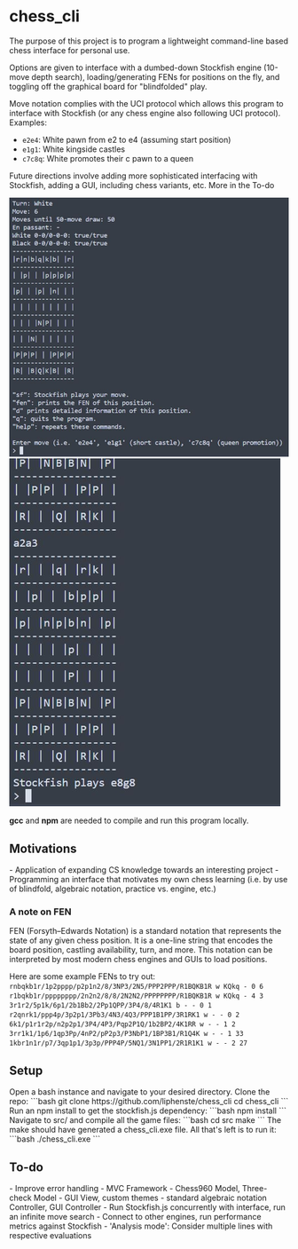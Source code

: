 <h1>chess_cli</h1>

The purpose of this project is to program a lightweight command-line based chess interface for personal use.

Options are given to interface with a dumbed-down Stockfish engine (10-move depth search), loading/generating FENs for positions on the fly, and toggling off the graphical board for "blindfolded" play.

Move notation complies with the UCI protocol which allows this program to interface with Stockfish (or any chess engine also following UCI protocol). Examples:
- `e2e4`: White pawn from e2 to e4 (assuming start position)
- `e1g1`: White kingside castles
- `c7c8q`: White promotes their c pawn to a queen

Future directions involve adding more sophisticated interfacing with Stockfish, adding a GUI, including chess variants, etc. More in the To-do

![interface](img/interface.jpg)
![stockfish](img/stockfish.jpg)

**gcc** and **npm** are needed to compile and run this program locally.

<h2>Motivations</h2>
- Application of expanding CS knowledge towards an interesting project
- Programming an interface that motivates my own chess learning (i.e. by use of blindfold, algebraic notation, practice vs. engine, etc.)

<h3>A note on FEN</h2>
FEN (Forsyth–Edwards Notation) is a standard notation that represents the state of any given chess position. It is a one-line string that encodes the board position, castling availability, turn, and more. This notation can be interpreted by most modern chess engines and GUIs to load positions.

Here are some example FENs to try out:
`rnbqkb1r/1p2pppp/p2p1n2/8/3NP3/2N5/PPP2PPP/R1BQKB1R w KQkq - 0 6`
`r1bqkb1r/pppppppp/2n2n2/8/8/2N2N2/PPPPPPPP/R1BQKB1R w KQkq - 4 3`
`3r1r2/5p1k/6p1/2b1Bb2/2Pp1QPP/3P4/8/4R1K1 b - - 0 1`
`r2qnrk1/ppp4p/3p2p1/3Pb3/4N3/4Q3/PPP1B1PP/3R1RK1 w - - 0 2`
`6k1/p1r1r2p/n2p2p1/3P4/4P3/Pqp2P1Q/1b2BP2/4K1RR w - - 1 2`
`3rr1k1/1p6/1qp3Pp/4nP2/pP2p3/P3NbP1/1BP3B1/R1Q4K w - - 1 33`
`1kbr1n1r/p7/3qp1p1/3p3p/PPP4P/5NQ1/3N1PP1/2R1R1K1 w - - 2 27`


<h2>Setup</h2>
Open a bash instance and navigate to your desired directory.
Clone the repo:
```bash
git clone https://github.com/liphenste/chess_cli
cd chess_cli
```
Run an npm install to get the stockfish.js dependency:
```bash
npm install
```
Navigate to src/ and compile all the game files:
```bash
cd src
make
```
The make should have generated a chess_cli.exe file. All that's left is to run it:
```bash
./chess_cli.exe
```

<h2>To-do</h2>
- Improve error handling
- MVC Framework
  - Chess960 Model, Three-check Model
  - GUI View, custom themes
  - standard algebraic notation Controller, GUI Controller
- Run Stockfish.js concurrently with interface, run an infinite move search
- Connect to other engines, run performance metrics against Stockfish
- 'Analysis mode': Consider multiple lines with respective evaluations
